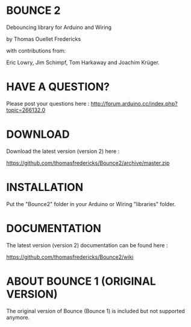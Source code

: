 BOUNCE 2
=====================

Debouncing library for Arduino and Wiring

by Thomas Ouellet Fredericks

with contributions from:

Eric Lowry, Jim Schimpf, Tom Harkaway and Joachim Krüger.


HAVE A QUESTION?
=====================
Please post your questions here :
http://forum.arduino.cc/index.php?topic=266132.0

DOWNLOAD
=====================

Download the latest version (version 2) here :

https://github.com/thomasfredericks/Bounce2/archive/master.zip


INSTALLATION
=====================
Put the "Bounce2" folder in your Arduino or Wiring "libraries" folder. 


DOCUMENTATION
=====================

The latest version (version 2) documentation can be found here : 

https://github.com/thomasfredericks/Bounce2/wiki


ABOUT BOUNCE 1 (ORIGINAL VERSION)
=====================

The original version of Bounce (Bounce 1) is included but not supported anymore.
